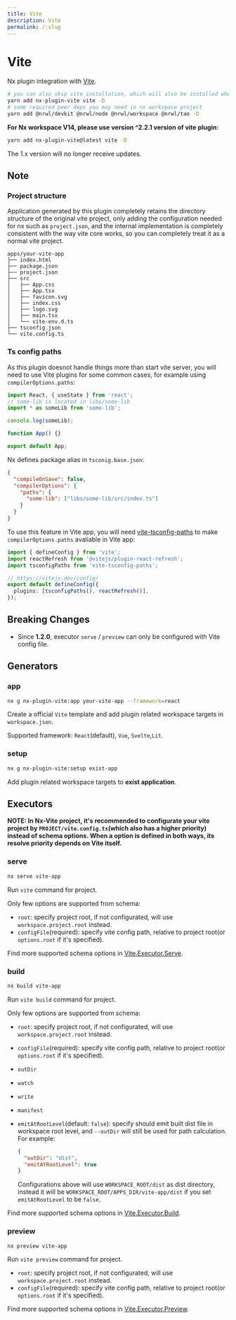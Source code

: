 ```yaml
---
title: Vite
description: Vite
permalink: /:slug
---
```


# Vite

Nx plugin integration with [Vite](https://vitejs.dev/).

```bash
# you can also skip vite installation, which will also be installed when executing generator:app
yarn add nx-plugin-vite vite -D
# some required peer deps you may need in nx workspace project
yarn add @nrwl/devkit @nrwl/node @nrwl/workspace @nrwl/tao -D
```

**For Nx workspace V14, please use version ^2.2.1 version of vite plugin:**

```bash
yarn add nx-plugin-vite@latest vite -D
```

The 1.x version will no longer receive updates.

## Note

### Project structure

Application generated by this plugin completely retains the directory structure of the original vite project, only adding the configuration needed for nx such as `project.json`, and the internal implementation is completely consistent with the way vite core works, so you can completely treat it as a normal vite project.

```text
apps/your-vite-app
├── index.html
├── package.json
├── project.json
├── src
│   ├── App.css
│   ├── App.tsx
│   ├── favicon.svg
│   ├── index.css
│   ├── logo.svg
│   ├── main.tsx
│   └── vite-env.d.ts
├── tsconfig.json
└── vite.config.ts
```

### Ts config paths

As this plugin doesnot handle things more than start vite server, you will need to use Vite plugins for some common cases, for example using `compilerOptions.paths`:

```typescript
import React, { useState } from 'react';
// some-lib is located in libs/some-lib
import * as someLib from 'some-lib';

console.log(someLib);

function App() {}

export default App;
```

Nx defines package alias in `tsconig.base.json`:

```json
{
  "compileOnSave": false,
  "compilerOptions": {
    "paths": {
      "some-lib": ["libs/some-lib/src/index.ts"]
    }
  }
}
```

To use this feature in Vite app, you will need [vite-tsconfig-paths](https://www.npmjs.com/package/vite-tsconfig-paths) to make `compilerOptions.paths` avaliable in Vite app:

```typescript
import { defineConfig } from 'vite';
import reactRefresh from '@vitejs/plugin-react-refresh';
import tsconfigPaths from 'vite-tsconfig-paths';

// https://vitejs.dev/config/
export default defineConfig({
  plugins: [tsconfigPaths(), reactRefresh()],
});
```

## Breaking Changes

- Since **1.2.0**, executor `serve` / `preview` can only be configured with Vite config file.

## Generators

### app

```bash
nx g nx-plugin-vite:app your-vite-app --framework=react
```

Create a official `Vite` template and add plugin related workspace targets in `workspace.json`.

Supported framework: `React`(default), `Vue`, `Svelte`,`Lit`.

### setup

```bash
nx g nx-plugin-vite:setup exist-app
```

Add plugin related workspace targets to **exist application**.

## Executors

**NOTE: In Nx-Vite project, it's recommended to configurate your vite project by `PROJECT/vite.config.ts`(which also has a higher priority) instead of schema options. When a option is defined in both ways, its resolve priority depends on Vite itself.**

### serve

```bash
nx serve vite-app
```

Run `vite` command for project.

Only few options are supported from schema:

- `root`: specify project root, if not configurated, will use `workspace.project.root` instead.
- `configFile`(required): specify vite config path, relative to project root(or `options.root` if it's specified).

Find more supported schema options in [Vite.Executor.Serve](/packages/nx-plugin-vite/src/executors/serve/schema.json).

### build

```bash
nx build vite-app
```

Run `vite build` command for project.

Only few options are supported from schema:

- `root`: specify project root, if not configurated, will use `workspace.project.root` instead.
- `configFile`(required): specify vite config path, relative to project root(or `options.root` if it's specified).
- `outDir`
- `watch`
- `write`
- `manifest`
- `emitAtRootLevel`(default: `false`): specify should emit built dist file in workspace root level, and `--outDir` will still be used for path calculation. For example:

  ```json
  {
    "outDir": "dist",
    "emitAtRootLevel": true
  }
  ```

  Configurations above will use `WORKSPACE_ROOT/dist` as dist directory, instead it will be `WORKSPACE_ROOT/APPS_DIR/vite-app/dist` if you set `emitAtRootLevel` to be `false`.

Find more supported schema options in [Vite.Executor.Build](/packages/nx-plugin-vite/src/executors/build/schema.json).

### preview

```bash
nx preview vite-app
```

Run `vite preview` command for project.

- `root`: specify project root, if not configurated, will use `workspace.project.root` instead.
- `configFile`(required): specify vite config path, relative to project root(or `options.root` if it's specified).

Find more supported schema options in [Vite.Executor.Preview](/packages/nx-plugin-vite/src/executors/preview/schema.json).
